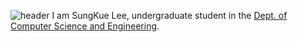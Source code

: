 ![header](https://img.freepik.com/free-photo/whale-illustration-digital-art_23-2151674087.jpg?t=st=1726147185~exp=1726150785~hmac=48906de7b2c13678502a72d5021f37e3166bd42beb3cbf3f2a3129380bf58476&w=1380)
 I am SungKue Lee, undergraduate student in the [Dept. of Computer Science and 
Engineering](https://computer.seoultech.ac.kr/).